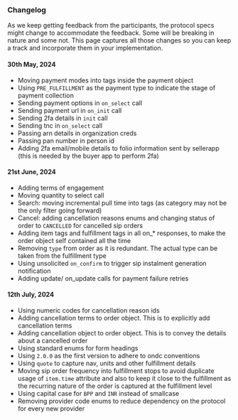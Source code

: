 ### Changelog

As we keep getting feedback from the participants, the protocol specs might change to accommodate the feedback. Some will be breaking in nature and some not. This page captures all those changes so you can keep a track and incorporate them in your implementation.

#### 30th May, 2024
- Moving payment modes into tags inside the payment object
- Using `PRE_FULFILLMENT` as the payment type to indicate the stage of payment collection
- Sending payment options in `on_select` call
- Sending payment url in `on_init` call
- Sending 2fa details in `init` call
- Sending tnc in `on_select` call
- Passing arn details in organization creds
- Passing pan number in person id
- Adding 2fa email/mobile details to folio information sent by sellerapp (this is needed by the buyer app to perform 2fa)

#### 21st June, 2024
- Adding terms of engagement
- Moving quantity to select call
- Search: moving incremental pull time into tags (as category may not be the only filter going forward)
- Cancel: adding cancellation reasons enums and changing status of order to `CANCELLED` for cancelled sip orders
- Adding item tags and fulfillment tags in all on_* responses, to make the order object self contained all the time
- Removing `type` from order as it is redundant. The actual type can be taken from the fulfillment type
- Using unsolicited `on_confirm` to trigger sip instalment generation notification
- Adding update/ on_update calls for payment failure retries

#### 12th July, 2024
- Using numeric codes for cancellation reason ids
- Adding cancellation terms to order object. This is to explicitly add cancellation terms
- Adding cancellation object to order object. This is to convey the details about a cancelled order
- Using standard enums for form headings
- Using `2.0.0` as the first version to adhere to ondc conventions
- Using `quote` to capture nav, units and other fulfillment details
- Moving sip order frequency into fulfillment stops to avoid duplicate usage of `item.time` attribute and also to keep it close to the fulfillment as the recurring nature of the order is captured at the fulfillment level
- Using capital case for `BPP` and `INR` instead of smallcase
- Removing provider code enums to reduce dependency on the protocol for every new provider